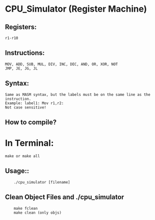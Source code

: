 # CPU_Simulator (Register Machine)
## Registers:
    r1-r10  
## Instructions:
    MOV, ADD, SUB, MUL, DIV, INC, DEC, AND, OR, XOR, NOT  
    JMP, JE, JG, JL
    
## Syntax:
    Same as MASM syntax, but the labels must be on the same line as the instruction.  
    Example: label1: Mov r1,r2:
    Not case sensitive!

## How to compile?
# In Terminal:
```
make or make all
```
## Usage::
```
    ./cpu_simulator [filename]
```
## Clean Object Files and ./cpu_simulator
```
    make fclean
    make clean (only objs)
```
